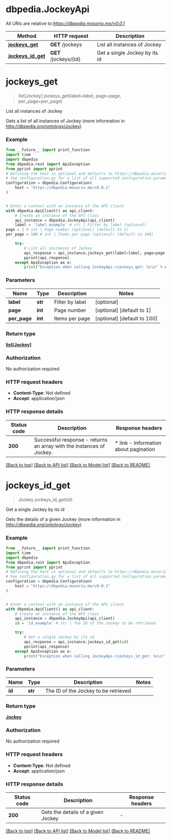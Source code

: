 # dbpedia.JockeyApi

All URIs are relative to *https://dbpedia.mosorio.me/v0.0.1*

Method | HTTP request | Description
------------- | ------------- | -------------
[**jockeys_get**](JockeyApi.md#jockeys_get) | **GET** /jockeys | List all instances of Jockey
[**jockeys_id_get**](JockeyApi.md#jockeys_id_get) | **GET** /jockeys/{id} | Get a single Jockey by its id


# **jockeys_get**
> list[Jockey] jockeys_get(label=label, page=page, per_page=per_page)

List all instances of Jockey

Gets a list of all instances of Jockey (more information in http://dbpedia.org/ontology/Jockey)

### Example

```python
from __future__ import print_function
import time
import dbpedia
from dbpedia.rest import ApiException
from pprint import pprint
# Defining the host is optional and defaults to https://dbpedia.mosorio.me/v0.0.1
# See configuration.py for a list of all supported configuration parameters.
configuration = dbpedia.Configuration(
    host = "https://dbpedia.mosorio.me/v0.0.1"
)


# Enter a context with an instance of the API client
with dbpedia.ApiClient() as api_client:
    # Create an instance of the API class
    api_instance = dbpedia.JockeyApi(api_client)
    label = 'label_example' # str | Filter by label (optional)
page = 1 # int | Page number (optional) (default to 1)
per_page = 100 # int | Items per page (optional) (default to 100)

    try:
        # List all instances of Jockey
        api_response = api_instance.jockeys_get(label=label, page=page, per_page=per_page)
        pprint(api_response)
    except ApiException as e:
        print("Exception when calling JockeyApi->jockeys_get: %s\n" % e)
```

### Parameters

Name | Type | Description  | Notes
------------- | ------------- | ------------- | -------------
 **label** | **str**| Filter by label | [optional] 
 **page** | **int**| Page number | [optional] [default to 1]
 **per_page** | **int**| Items per page | [optional] [default to 100]

### Return type

[**list[Jockey]**](Jockey.md)

### Authorization

No authorization required

### HTTP request headers

 - **Content-Type**: Not defined
 - **Accept**: application/json

### HTTP response details
| Status code | Description | Response headers |
|-------------|-------------|------------------|
**200** | Successful response - returns an array with the instances of Jockey. |  * link - Information about pagination <br>  |

[[Back to top]](#) [[Back to API list]](../README.md#documentation-for-api-endpoints) [[Back to Model list]](../README.md#documentation-for-models) [[Back to README]](../README.md)

# **jockeys_id_get**
> Jockey jockeys_id_get(id)

Get a single Jockey by its id

Gets the details of a given Jockey (more information in http://dbpedia.org/ontology/Jockey)

### Example

```python
from __future__ import print_function
import time
import dbpedia
from dbpedia.rest import ApiException
from pprint import pprint
# Defining the host is optional and defaults to https://dbpedia.mosorio.me/v0.0.1
# See configuration.py for a list of all supported configuration parameters.
configuration = dbpedia.Configuration(
    host = "https://dbpedia.mosorio.me/v0.0.1"
)


# Enter a context with an instance of the API client
with dbpedia.ApiClient() as api_client:
    # Create an instance of the API class
    api_instance = dbpedia.JockeyApi(api_client)
    id = 'id_example' # str | The ID of the Jockey to be retrieved

    try:
        # Get a single Jockey by its id
        api_response = api_instance.jockeys_id_get(id)
        pprint(api_response)
    except ApiException as e:
        print("Exception when calling JockeyApi->jockeys_id_get: %s\n" % e)
```

### Parameters

Name | Type | Description  | Notes
------------- | ------------- | ------------- | -------------
 **id** | **str**| The ID of the Jockey to be retrieved | 

### Return type

[**Jockey**](Jockey.md)

### Authorization

No authorization required

### HTTP request headers

 - **Content-Type**: Not defined
 - **Accept**: application/json

### HTTP response details
| Status code | Description | Response headers |
|-------------|-------------|------------------|
**200** | Gets the details of a given Jockey |  -  |

[[Back to top]](#) [[Back to API list]](../README.md#documentation-for-api-endpoints) [[Back to Model list]](../README.md#documentation-for-models) [[Back to README]](../README.md)

